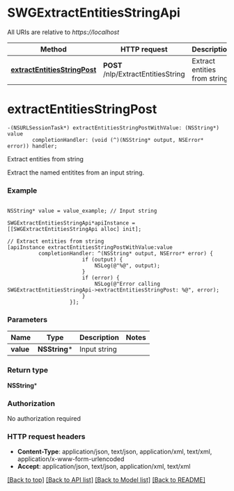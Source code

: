 # SWGExtractEntitiesStringApi

All URIs are relative to *https://localhost*

Method | HTTP request | Description
------------- | ------------- | -------------
[**extractEntitiesStringPost**](SWGExtractEntitiesStringApi.md#extractentitiesstringpost) | **POST** /nlp/ExtractEntitiesString | Extract entities from string


# **extractEntitiesStringPost**
```objc
-(NSURLSessionTask*) extractEntitiesStringPostWithValue: (NSString*) value
        completionHandler: (void (^)(NSString* output, NSError* error)) handler;
```

Extract entities from string

Extract the named entitites from an input string.

### Example 
```objc

NSString* value = value_example; // Input string

SWGExtractEntitiesStringApi*apiInstance = [[SWGExtractEntitiesStringApi alloc] init];

// Extract entities from string
[apiInstance extractEntitiesStringPostWithValue:value
          completionHandler: ^(NSString* output, NSError* error) {
                        if (output) {
                            NSLog(@"%@", output);
                        }
                        if (error) {
                            NSLog(@"Error calling SWGExtractEntitiesStringApi->extractEntitiesStringPost: %@", error);
                        }
                    }];
```

### Parameters

Name | Type | Description  | Notes
------------- | ------------- | ------------- | -------------
 **value** | **NSString***| Input string | 

### Return type

**NSString***

### Authorization

No authorization required

### HTTP request headers

 - **Content-Type**: application/json, text/json, application/xml, text/xml, application/x-www-form-urlencoded
 - **Accept**: application/json, text/json, application/xml, text/xml

[[Back to top]](#) [[Back to API list]](../README.md#documentation-for-api-endpoints) [[Back to Model list]](../README.md#documentation-for-models) [[Back to README]](../README.md)

